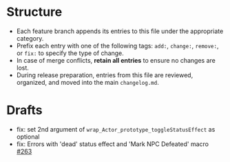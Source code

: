 # Structure
- Each feature branch appends its entries to this file under the appropriate category.
- Prefix each entry with one of the following tags: `add:`, `change:`, `remove:`, or `fix:` to specify the type of change.
- In case of merge conflicts, **retain all entries** to ensure no changes are lost.
- During release preparation, entries from this file are reviewed, organized, and moved into the main `changelog.md`.
# Drafts
- fix: set 2nd argument of `wrap_Actor_prototype_toggleStatusEffect` as optional
- fix: Errors with 'dead' status effect and 'Mark NPC Defeated' macro [#263](https://github.com/Belodri/talia-custom/issues/263)